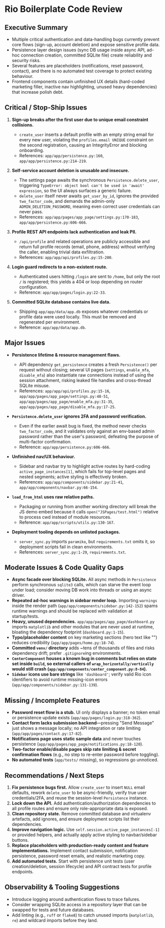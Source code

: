 # Rio Boilerplate Code Review

## Executive Summary
- Multiple critical authentication and data-handling bugs currently prevent core flows (sign-up, account deletion) and expose sensitive profile data.
- Persistence layer design issues (sync DB usage inside async API, ad-hoc connection creation, committed SQLite file) create reliability and security risks.
- Several features are placeholders (notifications, reset password, contact), and there is no automated test coverage to protect existing behaviour.
- Frontend components contain unfinished UX details (hard-coded marketing filler, inactive nav highlighting, unused heavy dependencies) that increase polish debt.

## Critical / Stop-Ship Issues
1. **Sign-up breaks after the first user due to unique email constraint collisions.**
   - `create_user` inserts a default profile with an empty string email for every new user, violating the `profiles.email UNIQUE` constraint on the second registration, causing an IntegrityError and blocking onboarding.
   - References: `app/app/persistence.py:160`, `app/app/persistence.py:214-219`.

2. **Self-service account deletion is unusable and insecure.**
   - The settings page awaits the synchronous `Persistence.delete_user`, triggering `TypeError: object bool can't be used in 'await' expression`, so the UI always surfaces a generic failure.
   - `delete_user` itself never awaits `get_user_by_id`, ignores the provided `two_factor_code`, and demands the admin-only `ADMIN_DELETION_PASSWORD`, meaning even correct user credentials can never pass.
   - References: `app/app/pages/app_page/settings.py:170-183`, `app/app/persistence.py:606-666`.

3. **Profile REST API endpoints lack authentication and leak PII.**
   - `/api/profile` and related operations are publicly accessible and return full profile records (email, phone, address) without verifying the caller, enabling trivial data exfiltration.
   - References: `app/app/api/profiles.py:15-200`.

4. **Login guard redirects to a non-existent route.**
   - Authenticated users hitting `/login` are sent to `/home`, but only the root `/` is registered; this yields a 404 or loop depending on router configuration.
   - Reference: `app/app/pages/login.py:22-33`.

5. **Committed SQLite database contains live data.**
   - Shipping `app/app/data/app.db` exposes whatever credentials or profile data were used locally. This must be removed and regenerated per environment.
   - Reference: `app/app/data/app.db`.

## Major Issues
- **Persistence lifetime & resource management flaws.**
  - API dependency `get_persistence` creates a fresh `Persistence()` per request without closing; several UI pages (`settings`, `enable_mfa`, `disable_mfa`) also instantiate raw connections instead of using the session attachment, risking leaked file handles and cross-thread SQLite misuse.
  - References: `app/app/api/profiles.py:15-16`, `app/app/pages/app_page/settings.py:48-51`, `app/app/pages/app_page/enable_mfa.py:31-35`, `app/app/pages/app_page/disable_mfa.py:17-25`.

- **`Persistence.delete_user` ignores 2FA and password verification.**
  - Even if the earlier await bug is fixed, the method never checks `two_factor_code`, and it validates only against an env-based admin password rather than the user's password, defeating the purpose of multi-factor confirmation.
  - Reference: `app/app/persistence.py:606-666`.

- **Unfinished nav/UX behaviour.**
  - Sidebar and navbar try to highlight active routes by hard-coding `active_page_instances[1]`, which fails for top-level pages and nested segments; active styling is effectively broken.
  - References: `app/app/components/sidebar.py:21-41`, `app/app/components/navbar.py:66-154`.

- **`load_from_html` uses raw relative paths.**
  - Packaging or running from another working directory will break the JS demo embed because it calls `open("JSPages/test.html")` relative to process cwd instead of module resources.
  - Reference: `app/app/scripts/utils.py:130-167`.

- **Deployment tooling depends on unlisted packages.**
  - `server_sync.py` imports `paramiko`, but `requirements.txt` omits it, so deployment scripts fail in clean environments.
  - References: `server_sync.py:1-29`, `requirements.txt`.

## Moderate Issues & Code Quality Gaps
- **Async facade over blocking SQLite.** All async methods in `Persistence` perform synchronous `sqlite3` calls, which can starve the event loop under load; consider moving DB work into threads or using an async driver.
- **Repeated ad-hoc warnings in sidebar render loop.** Importing `warnings` inside the render path (`app/app/components/sidebar.py:142-152`) spams runtime warnings and should be replaced with validation at startup/tests.
- **Heavy, unused dependencies.** `app/app/pages/app_page/dashboard.py` imports `matplotlib` and other modules that are never used at runtime, bloating the dependency footprint (`dashboard.py:1-15`).
- **Typo/placeholder content** on key marketing sections (hero text like "<Desired Outcome>") reduces credibility (`app/app/pages/home.py:18-74`).
- **Committed `venv/` directory** adds ~tens of thousands of files and risks dependency drift; prefer `.gitignore`ing environments.
- **`CenterComponent` houses a known bug in comments but relies on state set inside `build`, so external callers of `wrap_horizontally/vertically` would still crash (`app/app/components/center_component.py:8-84`).**
- **`Sidebar` icons use bare strings** like `'dashboard'`; verify valid Rio icon identifiers to avoid runtime missing-icon errors (`app/app/components/sidebar.py:131-139`).

## Missing / Incomplete Features
- **Password reset flow is a stub.** UI only displays a banner; no token email or persistence update exists (`app/app/pages/login.py:318-362`).
- **Contact form lacks submission backend**—pressing "Send Message" just shows a message locally; no API integration or rate limiting (`app/app/pages/contact.py:17-82`).
- **Notifications page uses static sample data** and never touches persistence (`app/app/pages/app_page/notifications.py:18-120`).
- **Two-factor enable/disable pages skip rate limiting & secret confirmation flows** (e.g., no step to re-enter password before toggling).
- **No automated tests** (`app/tests/` missing), so regressions go unnoticed.

## Recommendations / Next Steps
1. **Fix persistence bugs first.** Allow `create_user` to insert `NULL` email defaults, rework `delete_user` to be async-friendly, verify true user credentials/2FA, and reuse the session-level `Persistence` instance.
2. **Lock down the API.** Add authentication/authorization dependencies to all profile routes and ensure only role-appropriate data is exposed.
3. **Clean repository state.** Remove committed database and virtualenv artefacts, add ignores, and ensure deployment scripts list their dependencies.
4. **Improve navigation logic.** Use `self.session.active_page_instances[-1]` or provided helpers, and actually apply active styling to navbar/sidebar buttons.
5. **Replace placeholders with production-ready content and feature implementations.** Implement contact submission, notification persistence, password reset emails, and realistic marketing copy.
6. **Add automated tests.** Start with persistence unit tests (user creation/deletion, session lifecycle) and API contract tests for profile endpoints.

## Observability & Tooling Suggestions
- Introduce logging around authentication flows to trace failures.
- Consider wrapping SQLite access in a repository layer that can be swapped for tests and future databases.
- Add linting (e.g., `ruff` or `flake8`) to catch unused imports (`matplotlib`, `re`) and wildcard imports before they land.

